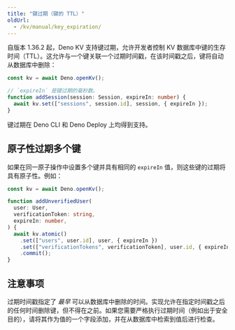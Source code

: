 ```yaml
---
title: "键过期（键的 TTL）"
oldUrl:
  - /kv/manual/key_expiration/
---
```


<deno-admonition></deno-admonition>

自版本 1.36.2 起，Deno KV 支持键过期，允许开发者控制 KV 数据库中键的生存时间（TTL）。这允许与一个键关联一个过期时间戳，在该时间戳之后，键将自动从数据库中删除：

```ts
const kv = await Deno.openKv();

// `expireIn` 是键过期的毫秒数。
function addSession(session: Session, expireIn: number) {
  await kv.set(["sessions", session.id], session, { expireIn });
}
```

键过期在 Deno CLI 和 Deno Deploy 上均得到支持。

## 原子性过期多个键

如果在同一原子操作中设置多个键并具有相同的 `expireIn` 值，则这些键的过期将具有原子性。例如：

```ts
const kv = await Deno.openKv();

function addUnverifiedUser(
  user: User,
  verificationToken: string,
  expireIn: number,
) {
  await kv.atomic()
    .set(["users", user.id], user, { expireIn })
    .set(["verificationTokens", verificationToken], user.id, { expireIn })
    .commit();
}
```

## 注意事项

过期时间戳指定了 _最早_ 可以从数据库中删除的时间。实现允许在指定时间戳之后的任何时间删除键，但不得在之前。如果您需要严格执行过期时间（例如出于安全目的），请将其作为值的一个字段添加，并在从数据库中检索到值后进行检查。
